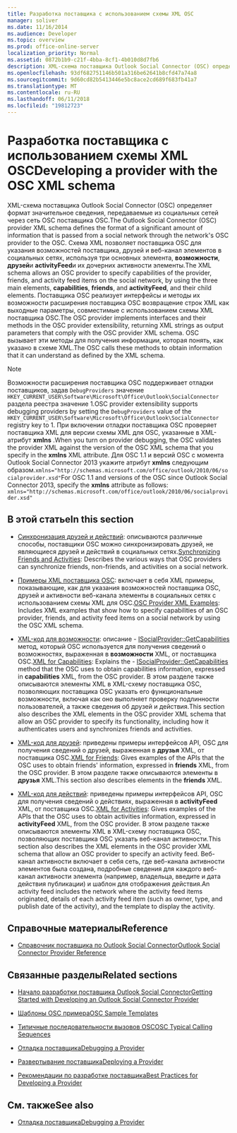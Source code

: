 ```yaml
---
title: Разработка поставщика с использованием схемы XML OSC
manager: soliver
ms.date: 11/16/2014
ms.audience: Developer
ms.topic: overview
ms.prod: office-online-server
localization_priority: Normal
ms.assetid: 0872b1b9-c21f-4bba-8cf1-4b010d8d7fb6
description: XML-схема поставщика Outlook Social Connector (OSC) определяет формат значительное сведения, передаваемые из социальных сетей через сеть OSC поставщика OSC.
ms.openlocfilehash: 93df682751146b501a316be62641b8cfd47a74a8
ms.sourcegitcommit: 9d60cd82b5413446e5bc8ace2cd689f683fb41a7
ms.translationtype: MT
ms.contentlocale: ru-RU
ms.lasthandoff: 06/11/2018
ms.locfileid: "19812723"
---
```

# <a name="developing-a-provider-with-the-osc-xml-schema"></a><span data-ttu-id="bd838-103">Разработка поставщика с использованием схемы XML OSC</span><span class="sxs-lookup"><span data-stu-id="bd838-103">Developing a provider with the OSC XML schema</span></span>

<span data-ttu-id="bd838-104">XML-схема поставщика Outlook Social Connector (OSC) определяет формат значительное сведения, передаваемые из социальных сетей через сеть OSC поставщика OSC.</span><span class="sxs-lookup"><span data-stu-id="bd838-104">The Outlook Social Connector (OSC) provider XML schema defines the format of a significant amount of information that is passed from a social network through the network's OSC provider to the OSC.</span></span> <span data-ttu-id="bd838-105">Схема XML позволяет поставщика OSC для указания возможностей поставщика, друзей и веб-канал элементов в социальных сетях, используя три основных элемента, **возможности**, **друзей**и **activityFeed**и их дочерних активности элементы.</span><span class="sxs-lookup"><span data-stu-id="bd838-105">The XML schema allows an OSC provider to specify capabilities of the provider, friends, and activity feed items on the social network, by using the three main elements, **capabilities**, **friends**, and **activityFeed**, and their child elements.</span></span> <span data-ttu-id="bd838-106">Поставщика OSC реализует интерфейсы и методы их возможности расширения поставщика OSC возвращение строк XML как выходные параметры, совместимые с использованием схемы XML поставщика OSC.</span><span class="sxs-lookup"><span data-stu-id="bd838-106">The OSC provider implements interfaces and their methods in the OSC provider extensibility, returning XML strings as output parameters that comply with the OSC provider XML schema.</span></span> <span data-ttu-id="bd838-107">OSC вызывает эти методы для получения информации, которая понять, как указано в схеме XML.</span><span class="sxs-lookup"><span data-stu-id="bd838-107">The OSC calls these methods to obtain information that it can understand as defined by the XML schema.</span></span>
  
> [!NOTE]
> <span data-ttu-id="bd838-108">Возможности расширения поставщика OSC поддерживает отладки поставщиков, задав `DebugProviders` значение `HKEY_CURRENT_USER\Software\Microsoft\Office\Outlook\SocialConnector` раздела реестра значение 1.</span><span class="sxs-lookup"><span data-stu-id="bd838-108">OSC provider extensibility supports debugging providers by setting the `DebugProviders` value of the  `HKEY_CURRENT_USER\Software\Microsoft\Office\Outlook\SocialConnector` registry key to 1.</span></span> <span data-ttu-id="bd838-109">При включении отладки поставщика OSC проверяет поставщика XML для версии схемы XML для OSC, указанные в XML-атрибут **xmlns** .</span><span class="sxs-lookup"><span data-stu-id="bd838-109">When you turn on provider debugging, the OSC validates the provider XML against the version of the OSC XML schema that you specify in the **xmlns** XML attribute.</span></span> <span data-ttu-id="bd838-110">Для OSC 1.1 и версий OSC с момента Outlook Social Connector 2013 укажите атрибут **xmlns** следующим образом.`xmlns="http://schemas.microsoft.com/office/outlook/2010/06/socialprovider.xsd"`</span><span class="sxs-lookup"><span data-stu-id="bd838-110">For OSC 1.1 and versions of the OSC since Outlook Social Connector 2013, specify the **xmlns** attribute as follows: `xmlns="http://schemas.microsoft.com/office/outlook/2010/06/socialprovider.xsd"`</span></span>
  
## <a name="in-this-section"></a><span data-ttu-id="bd838-111">В этой статье</span><span class="sxs-lookup"><span data-stu-id="bd838-111">In this section</span></span>

- <span data-ttu-id="bd838-112">[Синхронизация друзей и действий](synchronizing-friends-and-activities.md): описываются различные способы, поставщики OSC можно синхронизировать друзей, не являющиеся друзей и действий в социальных сетях.</span><span class="sxs-lookup"><span data-stu-id="bd838-112">[Synchronizing Friends and Activities](synchronizing-friends-and-activities.md): Describes the various ways that OSC providers can synchronize friends, non-friends, and activities on a social network.</span></span> 
    
- <span data-ttu-id="bd838-113">[Примеры XML поставщика OSC](osc-provider-xml-examples.md): включает в себя XML примеры, показывающие, как для указания возможностей поставщика OSC, друзей и активности веб-канала элементы в социальных сетях с использованием схемы XML для OSC.</span><span class="sxs-lookup"><span data-stu-id="bd838-113">[OSC Provider XML Examples](osc-provider-xml-examples.md): Includes XML examples that show how to specify capabilities of an OSC provider, friends, and activity feed items on a social network by using the OSC XML schema.</span></span>
    
- <span data-ttu-id="bd838-114">[XML-код для возможности](xml-for-capabilities.md): описание - [ISocialProvider::GetCapabilities](isocialprovider-getcapabilities.md) метод, который OSC используется для получения сведений о возможностях, выраженная в **возможности** XML, от поставщика OSC.</span><span class="sxs-lookup"><span data-stu-id="bd838-114">[XML for Capabilities](xml-for-capabilities.md): Explains the - [ISocialProvider::GetCapabilities](isocialprovider-getcapabilities.md) method that the OSC uses to obtain capabilities information, expressed in **capabilities** XML, from the OSC provider.</span></span> <span data-ttu-id="bd838-115">В этом разделе также описываются элементы XML в XML-схему поставщика OSC, позволяющих поставщика OSC указать его функциональные возможности, включая как оно выполняет проверку подлинности пользователей, а также сведения об друзей и действия.</span><span class="sxs-lookup"><span data-stu-id="bd838-115">This section also describes the XML elements in the OSC provider XML schema that allow an OSC provider to specify its functionality, including how it authenticates users and synchronizes friends and activities.</span></span> 
    
- <span data-ttu-id="bd838-116">[XML-код для друзей](xml-for-friends.md): приведены примеры интерфейсов API, OSC для получения сведений о друзей, выраженная в **друзья** XML, от поставщика OSC.</span><span class="sxs-lookup"><span data-stu-id="bd838-116">[XML for Friends](xml-for-friends.md): Gives examples of the APIs that the OSC uses to obtain friends' information, expressed in **friends** XML, from the OSC provider.</span></span> <span data-ttu-id="bd838-117">В этом разделе также описываются элементы в **друзья** XML.</span><span class="sxs-lookup"><span data-stu-id="bd838-117">This section also describes elements in the **friends** XML.</span></span> 
    
- <span data-ttu-id="bd838-118">[XML-код для действий](xml-for-activities.md): приведены примеры интерфейсов API, OSC для получения сведений о действиях, выраженная в **activityFeed** XML, от поставщика OSC.</span><span class="sxs-lookup"><span data-stu-id="bd838-118">[XML for Activities](xml-for-activities.md): Gives examples of the APIs that the OSC uses to obtain activities information, expressed in **activityFeed** XML, from the OSC provider.</span></span> <span data-ttu-id="bd838-119">В этом разделе также описываются элементы XML в XML-схему поставщика OSC, позволяющих поставщика OSC указать веб-канал активности.</span><span class="sxs-lookup"><span data-stu-id="bd838-119">This section also describes the XML elements in the OSC provider XML schema that allow an OSC provider to specify an activity feed.</span></span> <span data-ttu-id="bd838-120">Веб-канал активности включает в себя сеть, где веб-канала активности элементов была создана, подробные сведения для каждого веб-канал активности элемента (например, владельца, введите и дата действия публикации) и шаблон для отображения действия.</span><span class="sxs-lookup"><span data-stu-id="bd838-120">An activity feed includes the network where the activity feed items originated, details of each activity feed item (such as owner, type, and publish date of the activity), and the template to display the activity.</span></span> 
    
## <a name="reference"></a><span data-ttu-id="bd838-121">Справочные материалы</span><span class="sxs-lookup"><span data-stu-id="bd838-121">Reference</span></span>

- [<span data-ttu-id="bd838-122">Справочник поставщика по Outlook Social Connector</span><span class="sxs-lookup"><span data-stu-id="bd838-122">Outlook Social Connector Provider Reference</span></span>](outlook-social-connector-provider-reference-0.md)
  
## <a name="related-sections"></a><span data-ttu-id="bd838-123">Связанные разделы</span><span class="sxs-lookup"><span data-stu-id="bd838-123">Related sections</span></span>

- [<span data-ttu-id="bd838-124">Начало разработки поставщика Outlook Social Connector</span><span class="sxs-lookup"><span data-stu-id="bd838-124">Getting Started with Developing an Outlook Social Connector Provider</span></span>](getting-started-with-developing-an-outlook-social-connector-provider.md)
  
- [<span data-ttu-id="bd838-125">Шаблоны OSC примера</span><span class="sxs-lookup"><span data-stu-id="bd838-125">OSC Sample Templates</span></span>](osc-sample-templates.md)
  
- [<span data-ttu-id="bd838-126">Типичные последовательности вызовов OSC</span><span class="sxs-lookup"><span data-stu-id="bd838-126">OSC Typical Calling Sequences</span></span>](osc-typical-calling-sequences.md)
  
- [<span data-ttu-id="bd838-127">Отладка поставщика</span><span class="sxs-lookup"><span data-stu-id="bd838-127">Debugging a Provider</span></span>](debugging-a-provider.md)
  
- [<span data-ttu-id="bd838-128">Развертывание поставщика</span><span class="sxs-lookup"><span data-stu-id="bd838-128">Deploying a Provider</span></span>](deploying-a-provider.md)
  
- [<span data-ttu-id="bd838-129">Рекомендации по разработке поставщика</span><span class="sxs-lookup"><span data-stu-id="bd838-129">Best Practices for Developing a Provider</span></span>](best-practices-for-developing-a-provider.md)
  
## <a name="see-also"></a><span data-ttu-id="bd838-130">См. также</span><span class="sxs-lookup"><span data-stu-id="bd838-130">See also</span></span>

- [<span data-ttu-id="bd838-131">Отладка поставщика</span><span class="sxs-lookup"><span data-stu-id="bd838-131">Debugging a Provider</span></span>](debugging-a-provider.md)

